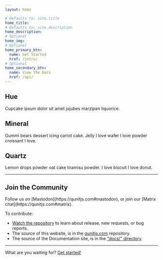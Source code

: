 ```yaml
---
layout: home

# Defaults to: site.title
home_title:
# Defaults to: site.description
home_description:
# Optional
home_img:
# Optional
home_primary_btn:
  name: Get Started
  href: /intro/
# Optional
home_secondary_btn:
  name: View the Docs
  href: /api/
---
```


<section class="grid grid--small home-highlights">
  <div>
    <h2>Hue</h2>
    <p>Cupcake ipsum dolor sit amet jujubes marzipan liquorice.</p>
  </div>

  <div>
    <h2>Mineral</h2>
    <p>Gummi bears dessert icing carrot cake. Jelly I love wafer I love powder croissant I love.</p>
  </div>

  <div>
    <h2>Quartz</h2>
    <p>Lemon drops powder oat cake tiramisu powder. I love biscuit I love donut.</p>
  </div>
</section>

---

## Join the Community

<p class="lead lead--center" markdown="1">Follow us on [Mastodon](https://qunitjs.com#mastodon), or join our [Matrix chat](https://qunitjs.com#matrix).</p>

To contribute:

* [Watch the repository](https://github.com/qunitjs/qunit) to learn about release, new requests, or bug reports.
* The source of this website, is in the [qunitjs.com](https://github.com/qunitjs/qunitjs.com) repository.
* The source of the Documentation site, is in the ["docs/" directory](https://github.com/qunitjs/qunit/tree/master/docs).

---

<p class="cta">What are you waiting for? <a href="{{ '/intro/' | relative_url }}" class="button">Get started!</a></p>
